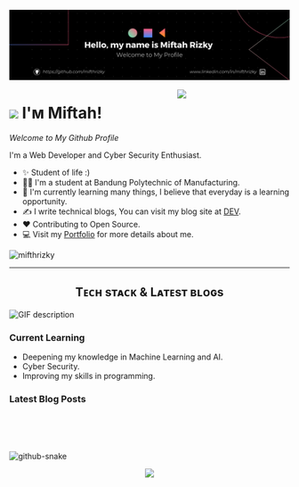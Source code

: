 <!--Banner-->
![mifthrizky Banner Image](./banner.png)

<!--Night Owl image-->
<div>
  <img align="right" width="40%" src="https://owlbertsio-resized.s3.amazonaws.com/Popper.psd.full.png">
</div>

<!--Header Name-->
# <img src="https://emojis.slackmojis.com/emojis/images/1531849430/4246/blob-sunglasses.gif?1531849430" width="30"/> I'ᴍ Miftah! 
*Welcome to My Github Profile*
<br /> 

<!--Start Intro-->               
<p align="left">I'm a Web Developer and Cyber Security Enthusiast. </p>

- ✨ Student of life :)
- 👨‍🎓 I'm a student at Bandung Polytechnic of Manufacturing.
- 🌱 I'm currently learning many things, I believe that everyday is a learning opportunity.
- ✍ I write technical blogs, You can visit my blog site at [DEV](..).
- ❤ Contributing to Open Source.
- 💻 Visit my [Portfolio](..) for more details about me.
<!--End Intro-->

<!--Profile Count Badge-->
<p align="left">
  <img src="https://komarev.com/ghpvc/?username=mifthrizky&label=Profile%20views&color=002cbd&style=for-the-badge&logo=star" alt="mifthrizky" style="padding-right:20px;" />
</p>

---


<!--Languages and Tools Section-->       
<h2 align="center">Tᴇᴄʜ sᴛᴀᴄᴋ & Lᴀᴛᴇsᴛ ʙʟᴏɢs</h2> 
<picture>
  <source media="(prefers-color-scheme: dark)" srcset="./Skills_Animation_Dark.gif">
  <source media="(prefers-color-scheme: light)" srcset="./Skills_Animation_White.gif">
  <img align="left" alt="GIF description" src="./Skills_Animation_White.gif">
</picture>
<br />

<h3 align="left">Current Learning</h3>
<ul align="left">
  <li>Deepening my knowledge in Machine Learning and AI.</li>
  <li>Cyber Security.</li>
  <li>Improving my skills in programming.</li>
</ul>
  
<h3 align="left">Latest Blog Posts</h3>
<!-- <ul align="left">
  <li><a href="#">😎Debug Like a Pro in 2025🧑‍💻</a></li>
  <li><a href="#">✨Open-Source Hidden Gems v2🤯</a></li>
  <li><a href="#">🫵You Should Try These Tools In Your Next Project</a></li>
</ul> -->
<br />
<br />
<br />
<br />

<picture>
  <source media="(prefers-color-scheme: dark)" srcset="https://raw.githubusercontent.com/tobiasmeyhoefer/tobiasmeyhoefer/output/github-snake-dark.svg" />
  <source media="(prefers-color-scheme: light)" srcset="https://raw.githubusercontent.com/tobiasmeyhoefer/tobiasmeyhoefer/output/github-snake.svg" />
  <img alt="github-snake" src="https://raw.githubusercontent.com/tobiasmeyhoefer/tobiasmeyhoefer/output/github-snake.svg" />
</picture>
<!--Footer--> 
<p align="center">
  <img src="https://capsule-render.vercel.app/api?type=waving&color=gradient&height=65&section=footer"/>
</p>

